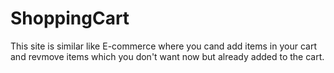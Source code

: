 # ShoppingCart
This site is similar like E-commerce where you cand add items in your cart and revmove items which you don't want now but already added to the cart.
